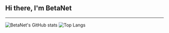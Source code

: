 ## Hi there, I'm BetaNet

---

![BetaNet's GitHub stats](https://github-readme-stats.vercel.app/api?username=betanet2001&show_icons=true&theme=merko)
![Top Langs](https://github-readme-stats.vercel.app/api/top-langs/?username=betanet2001&theme=merko)
